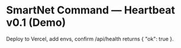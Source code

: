 
# SmartNet Command — Heartbeat v0.1 (Demo)
Deploy to Vercel, add envs, confirm /api/health returns { "ok": true }.
